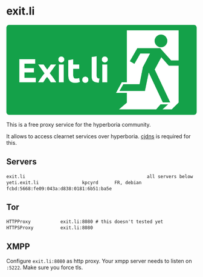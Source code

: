 exit.li
=======

![exit.li](/exit.png)

This is a free proxy service for the hyperboria community.

It allows to access clearnet services over hyperboria. [cjdns][1] is required for this.

[1]: https://github.com/cjdelisle/cjdns

Servers
-------

	exit.li                                             all servers below
    yeti.exit.li                kpcyrd      FR, debian  fcbd:5668:fe09:043a:d838:0181:6b51:ba5e

Tor
---

    HTTPProxy           exit.li:8080 # this doesn't tested yet
    HTTPSProxy          exit.li:8080

XMPP
----

Configure `exit.li:8080` as http proxy. Your xmpp server needs to listen on `:5222`. Make sure you force tls.

